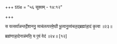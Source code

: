 +++
title = "५६ सूक्तम् - १४:१२"

+++

स यत्सर्वा॑न्नन्तर्दे॒शाननु॒ व्यच॑लत्परमे॒ष्ठी भू॒त्वानु॒व्य॑चल॒द्ब्रह्मा॑न्ना॒दं कृ॒त्वा ॥२३॥

ब्रह्म॑णान्ना॒देनान्न॑मत्ति॒ य ए॒वं वेद॑ ॥२४॥ [१२]

